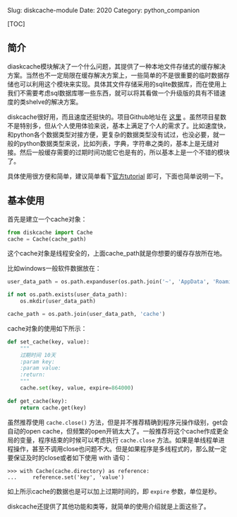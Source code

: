Slug: diskcache-module
Date: 2020
Category: python_companion

[TOC]

## 简介

diaskcache模块解决了一个什么问题，其提供了一种本地文件存储式的缓存解决方案。当然也不一定局限在缓存解决方案上，一些简单的不是很重要的临时数据存储也可以利用这个模块来实现。具体其文件存储采用的sqlite数据库，而在使用上我们不需要考虑sql数据库哪一些东西，就可以将其看做一个升级版的具有不错速度的类shelve的解决方案。

diskcache很好用，而且速度还挺快的。项目Github地址在 [这里]( https://github.com/grantjenks/python-diskcache/ ) 。虽然项目星数不是特别多，但从个人使用体验来说，基本上满足了个人的需求了。比如速度快，和python各个数据类型对接方便，更复杂的数据类型没有试过，也没必要，就一般的python数据类型来说，比如列表，字典，字符串之类的，基本上是无缝对接。然后一般缓存需要的过期时间功能它也是有的，所以基本上是一个不错的模块了。

具体使用很方便和简单，建议简单看下[官方tutorial](http://www.grantjenks.com/docs/diskcache/tutorial.html) 即可，下面也简单说明一下。

## 基本使用

首先是建立一个cache对象：

```python
from diskcache import Cache
cache = Cache(cache_path)
```

这个cache对象是线程安全的，上面cache_path就是你想要的缓存存放所在地。

比如windows一般软件数据放在：

```python
user_data_path = os.path.expanduser(os.path.join('~', 'AppData', 'Roaming', APP_NAME))

if not os.path.exists(user_data_path):
    os.mkdir(user_data_path)

cache_path = os.path.join(user_data_path, 'cache')
```

cache对象的使用如下所示：

```python
def set_cache(key, value):
    """
    过期时间 10天
    :param key:
    :param value:
    :return:
    """
    cache.set(key, value, expire=864000)
    
def get_cache(key):
    return cache.get(key)
```

虽然推荐使用 `cache.close()` 方法，但是并不推荐精确到程序元操作级别，get会自动的open cache，但频繁的open开销太大了。一般推荐将这个cache作成更全局的变量，程序结束的时候可以考虑执行 `cache.close` 方法。如果是单线程单进程操作，甚至不调用close也问题不大。但是如果程序是多线程式的，那么就一定要保证及时的close或者如下使用 with 语句：

```
>>> with Cache(cache.directory) as reference:
...     reference.set('key', 'value')
```

如上所示cache的数据也是可以加上过期时间的，即 `expire` 参数，单位是秒。

diskcache还提供了其他功能和类等，就简单的使用介绍就是上面这些了。